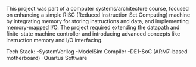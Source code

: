 This project was part of a computer systems/architecture course, focused on enhancing a simple RISC (Reduced Instruction Set Computing) machine by integrating memory for storing instructions and data, and implementing memory-mapped I/O. The project required extending the datapath and finite-state machine controller and introducing advanced concepts like instruction memory and I/O interfacing. 

Tech Stack:
-SystemVerilog
-ModelSim Compiler
-DE1-SoC (ARM7-based motherboard)
-Quartus Software
